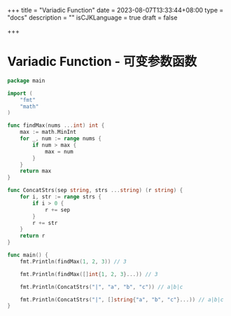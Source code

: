 +++
title = "Variadic Function"
date = 2023-08-07T13:33:44+08:00
type = "docs"
description = ""
isCJKLanguage = true
draft = false

+++

# Variadic Function - 可变参数函数



```go
package main

import (
	"fmt"
	"math"
)

func findMax(nums ...int) int {
	max := math.MinInt
	for _, num := range nums {
		if num > max {
			max = num
		}
	}
	return max
}

func ConcatStrs(sep string, strs ...string) (r string) {
	for i, str := range strs {
		if i > 0 {
			r += sep
		}
		r += str
	}
	return r
}

func main() {
	fmt.Println(findMax(1, 2, 3)) // 3

	fmt.Println(findMax([]int{1, 2, 3}...)) // 3

	fmt.Println(ConcatStrs("|", "a", "b", "c")) // a|b|c

	fmt.Println(ConcatStrs("|", []string{"a", "b", "c"}...)) // a|b|c
}

```

